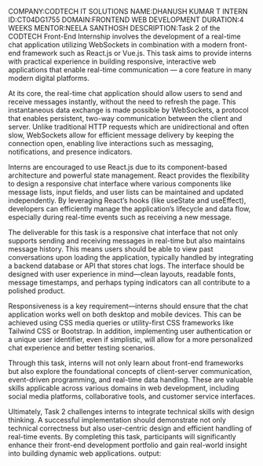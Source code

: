 COMPANY:CODTECH IT SOLUTIONS
NAME:DHANUSH KUMAR T
INTERN ID:CT04DG1755
DOMAIN:FRONTEND WEB DEVELOPMENT
DURATION:4 WEEKS
MENTOR:NEELA SANTHOSH
DESCRIPTION:Task 2 of the CODTECH Front-End Internship involves the development of a real-time chat application utilizing WebSockets in combination with a modern front-end framework such as React.js or Vue.js. This task aims to provide interns with practical experience in building responsive, interactive web applications that enable real-time communication — a core feature in many modern digital platforms.

At its core, the real-time chat application should allow users to send and receive messages instantly, without the need to refresh the page. This instantaneous data exchange is made possible by WebSockets, a protocol that enables persistent, two-way communication between the client and server. Unlike traditional HTTP requests which are unidirectional and often slow, WebSockets allow for efficient message delivery by keeping the connection open, enabling live interactions such as messaging, notifications, and presence indicators.

Interns are encouraged to use React.js due to its component-based architecture and powerful state management. React provides the flexibility to design a responsive chat interface where various components like message lists, input fields, and user lists can be maintained and updated independently. By leveraging React’s hooks (like useState and useEffect), developers can efficiently manage the application’s lifecycle and data flow, especially during real-time events such as receiving a new message.

The deliverable for this task is a responsive chat interface that not only supports sending and receiving messages in real-time but also maintains message history. This means users should be able to view past conversations upon loading the application, typically handled by integrating a backend database or API that stores chat logs. The interface should be designed with user experience in mind—clean layouts, readable fonts, message timestamps, and perhaps typing indicators can all contribute to a polished product.

Responsiveness is a key requirement—interns should ensure that the chat application works well on both desktop and mobile devices. This can be achieved using CSS media queries or utility-first CSS frameworks like Tailwind CSS or Bootstrap. In addition, implementing user authentication or a unique user identifier, even if simplistic, will allow for a more personalized chat experience and better testing scenarios.

Through this task, interns will not only learn about front-end frameworks but also explore the foundational concepts of client-server communication, event-driven programming, and real-time data handling. These are valuable skills applicable across various domains in web development, including social media platforms, collaborative tools, and customer service interfaces.

Ultimately, Task 2 challenges interns to integrate technical skills with design thinking. A successful implementation should demonstrate not only technical correctness but also user-centric design and efficient handling of real-time events. By completing this task, participants will significantly enhance their front-end development portfolio and gain real-world insight into building dynamic web applications.
output:
